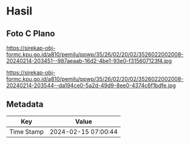 # Hasil

## Foto C Plano

https://sirekap-obj-formc.kpu.go.id/a810/pemilu/ppwp/35/26/02/20/02/3526022002008-20240214-203451--987aeaab-16d2-4be1-93e0-f315607123f4.jpg

https://sirekap-obj-formc.kpu.go.id/a810/pemilu/ppwp/35/26/02/20/02/3526022002008-20240214-203544--da194ce0-5a2d-49d9-8ee0-4374c6f1bdfe.jpg


## Metadata

| Key        | Value               |
| ---------- | ------------------- |
| Time Stamp | 2024-02-15 07:00:44 |



